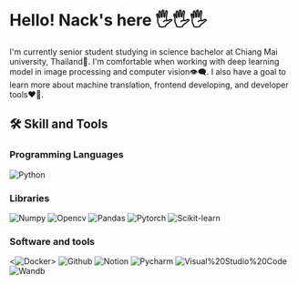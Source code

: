 # Hello! Nack's here 🖐🖐🖐
I'm currently senior student studying in science bachelor at Chiang Mai university, Thailand📖. I'm comfortable when working with deep learning model in image processing and computer vision👁‍🗨. I also have a goal to learn more about machine translation, frontend developing, and developer tools❤️‍🔥.
 
## 🛠 Skill and Tools
### Programming Languages
![Python](https://img.shields.io/badge/-python-blue?style=for-the-badge&logo=python&logoColor=white)

### Libraries
![Numpy](https://img.shields.io/badge/-numpy-11A0CA?style=for-the-badge&logo=numpy&logoColor=white)
![Opencv](https://img.shields.io/badge/-opencv-white?style=for-the-badge&logo=opencv&logoColor=black)
![Pandas](https://img.shields.io/badge/-pandas-black?style=for-the-badge&logo=pandas&logoColor=white)
![Pytorch](https://img.shields.io/badge/-pytorch-black?style=for-the-badge&logo=pytorch&logoColor=FF4817)
![Scikit-learn](https://img.shields.io/badge/-scikit%20learn-orange?style=for-the-badge&logo=scikit-learn&logoColor=white)

### Software and tools
<![Docker](https://img.shields.io/badge/-docker-1788FF?style=for-the-badge&logo=docker&logoColor=white)>
![Github](https://img.shields.io/badge/-github-black?style=for-the-badge&logo=github&logoColor=white)
![Notion](https://img.shields.io/badge/-notion-black?style=for-the-badge&logo=notion&logoColor=white)
![Pycharm](https://img.shields.io/badge/-pycharm-brightgreen?style=for-the-badge&logo=pycharm&logoColor=black)
![Visual%20Studio%20Code](https://img.shields.io/badge/-Visual%20Studio%20Code-23ACFF?style=for-the-badge&logo=Visual%20Studio%20Code&logoColor=white)
![Wandb](https://img.shields.io/badge/-wandb-yellow?style=for-the-badge)

